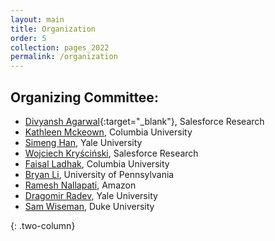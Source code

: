 ```yaml
---
layout: main
title: Organization
order: 5
collection: pages_2022
permalink: /organization
---
```

<!-- ## Steering Committee:-->

## Organizing Committee:

- [Divyansh Agarwal](https://www.linkedin.com/in/agarwal-divyansh/){:target="_blank"}, Salesforce Research
- [Kathleen Mckeown](http://www.cs.columbia.edu/~kathy/), Columbia University 
- [Simeng Han](https://shirleyhan6.github.io/), Yale University
- [Wojciech Kryściński](https://about.me/wkryscinski), Salesforce Research
- [Faisal Ladhak](https://www.cs.columbia.edu/~faisal/), Columbia University
- [Bryan Li](https://manestay.github.io/), University of Pennsylvania
- [Ramesh Nallapati](https://www.amazon.science/author/ramesh-nallapati), Amazon
- [Dragomir Radev](http://www.cs.yale.edu/homes/radev/), Yale University
- [Sam Wiseman](https://swiseman.github.io/), Duke University

<!-- 

## Program Committee:
- 

-->


{: .two-column}
